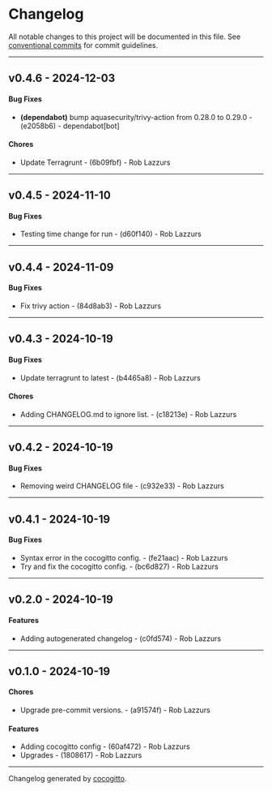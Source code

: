 # Changelog
All notable changes to this project will be documented in this file. See [conventional commits](https://www.conventionalcommits.org/) for commit guidelines.

- - -
## v0.4.6 - 2024-12-03
#### Bug Fixes
- **(dependabot)** bump aquasecurity/trivy-action from 0.28.0 to 0.29.0 - (e2058b6) - dependabot[bot]
#### Chores
- Update Terragrunt - (6b09fbf) - Rob Lazzurs

- - -

## v0.4.5 - 2024-11-10
#### Bug Fixes
- Testing time change for run - (d60f140) - Rob Lazzurs

- - -

## v0.4.4 - 2024-11-09
#### Bug Fixes
- Fix trivy action - (84d8ab3) - Rob Lazzurs

- - -

## v0.4.3 - 2024-10-19
#### Bug Fixes
- Update terragrunt to latest - (b4465a8) - Rob Lazzurs
#### Chores
- Adding CHANGELOG.md to ignore list. - (c18213e) - Rob Lazzurs

- - -

## v0.4.2 - 2024-10-19
#### Bug Fixes
- Removing weird CHANGELOG file - (c932e33) - Rob Lazzurs

- - -

## v0.4.1 - 2024-10-19
#### Bug Fixes
- Syntax error in the cocogitto config. - (fe21aac) - Rob Lazzurs
- Try and fix the cocogitto config. - (bc6d827) - Rob Lazzurs

- - -

## v0.2.0 - 2024-10-19
#### Features
- Adding autogenerated changelog - (c0fd574) - Rob Lazzurs

- - -

## v0.1.0 - 2024-10-19
#### Chores
- Upgrade pre-commit versions. - (a91574f) - Rob Lazzurs
#### Features
- Adding cocogitto config - (60af472) - Rob Lazzurs
- Upgrades - (1808617) - Rob Lazzurs

- - -

Changelog generated by [cocogitto](https://github.com/cocogitto/cocogitto).
